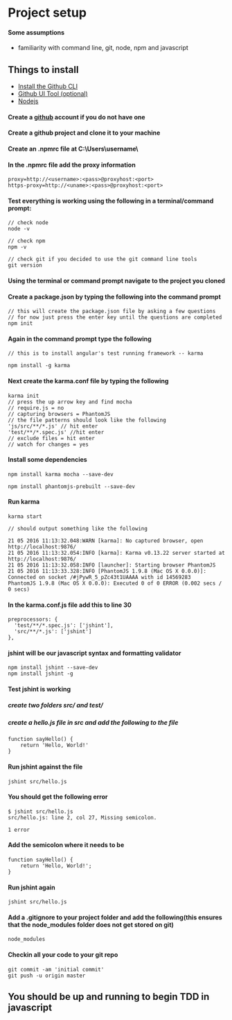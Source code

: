 # Project setup
#### Some assumptions
* familiarity with command line, git, node, npm and javascript

## Things to install

* [Install the Github CLI](https://git-scm.com/download/win)
* [Github UI Tool (optional)](https://help.github.com/desktop/guides/getting-started/installing-github-desktop/#platform-windows)
* [Nodejs](http://example.com)

#### Create a [github](https://github.com/) account if you do not have one
#### Create a github project and clone it to your machine
#### Create an .npmrc file at C:\Users\username\
#### In the .npmrc file add the proxy information
```
proxy=http://<username>:<pass>@proxyhost:<port>
https-proxy=http://<uname>:<pass>@proxyhost:<port>
```

#### Test everything is working using the following in a terminal/command prompt:
```
// check node
node -v

// check npm
npm -v

// check git if you decided to use the git command line tools
git version
```
#### Using the terminal or command prompt navigate to the project you cloned
#### Create a package.json by typing the following into the command prompt
```
// this will create the package.json file by asking a few questions
// for now just press the enter key until the questions are completed
npm init
```
#### Again in the command prompt type the following
```
// this is to install angular's test running framework -- karma

npm install -g karma 
```
#### Next create the karma.conf file by typing the following
```
karma init
// press the up arrow key and find mocha
// require.js = no
// capturing browsers = PhantomJS
// the file patterns should look like the following
'js/src/**/*.js' // hit enter
'test/**/*.spec.js' //hit enter
// exclude files = hit enter
// watch for changes = yes
```
#### Install some dependencies
```
npm install karma mocha --save-dev

npm install phantomjs-prebuilt --save-dev
```
#### Run karma
```
karma start

// should output something like the following

21 05 2016 11:13:32.048:WARN [karma]: No captured browser, open http://localhost:9876/
21 05 2016 11:13:32.054:INFO [karma]: Karma v0.13.22 server started at http://localhost:9876/
21 05 2016 11:13:32.058:INFO [launcher]: Starting browser PhantomJS
21 05 2016 11:13:33.328:INFO [PhantomJS 1.9.8 (Mac OS X 0.0.0)]: Connected on socket /#jPywR_5_pZc43t1UAAAA with id 14569283
PhantomJS 1.9.8 (Mac OS X 0.0.0): Executed 0 of 0 ERROR (0.002 secs / 0 secs)
```

#### In the karma.conf.js file add this to line 30
```
preprocessors: {
  'test/**/*.spec.js': ['jshint'],
  'src/**/*.js': ['jshint']
},
```
#### jshint will be our javascript syntax and formatting validator
```
npm install jshint --save-dev
npm install jshint -g
```
#### Test jshint is working
##### create two folders src/ and test/
##### create a hello.js file in src and add the following to the file
```
function sayHello() {
    return 'Hello, World!'
}
```
#### Run jshint against the file
```
jshint src/hello.js
```
#### You should get the following error
```
$ jshint src/hello.js
src/hello.js: line 2, col 27, Missing semicolon.

1 error
```
#### Add the semicolon where it needs to be
```
function sayHello() {
    return 'Hello, World!';
}
```
#### Run jshint again
```
jshint src/hello.js
```
#### Add a .gitignore to your project folder and add the following(this ensures that the node_modules folder does not get stored on git)
```
node_modules
```
#### Checkin all your code to your git repo
```
git commit -am 'initial commit'
git push -u origin master
```
## You should be up and running to begin TDD in javascript

